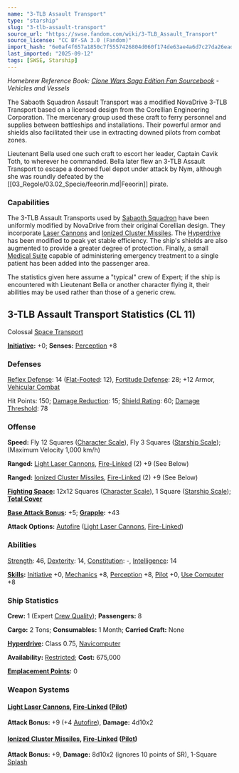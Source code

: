 ```yaml
---
name: "3-TLB Assault Transport"
type: "starship"
slug: "3-tlb-assault-transport"
source_url: "https://swse.fandom.com/wiki/3-TLB_Assault_Transport"
source_license: "CC BY-SA 3.0 (Fandom)"
import_hash: "6e0af4f657a1850c7f5557426804d060f174de63ae4a6d7c27da26ead7ab3966"
last_imported: "2025-09-12"
tags: [SWSE, Starship]
---
```

*Homebrew Reference Book: [Clone Wars Saga Edition Fan Sourcebook](https://swse.fandom.com/wiki/Clone_Wars_Saga_Edition_Fan_Sourcebook) - Vehicles and Vessels*

The Sabaoth Squadron Assault Transport was a modified NovaDrive 3-TLB Transport based on a licensed design from the Corellian Engineering Corporation. The mercenary group used these craft to ferry personnel and supplies between battleships and installations. Their powerful armor and shields also facilitated their use in extracting downed pilots from combat zones.

Lieutenant Bella used one such craft to escort her leader, Captain Cavik Toth, to wherever he commanded. Bella later flew an 3-TLB Assault Transport to escape a doomed fuel depot under attack by Nym, although she was roundly defeated by the [[03_Regole/03.02_Specie/feeorin.md|Feeorin]] pirate.

### Capabilities
The 3-TLB Assault Transports used by [Sabaoth Squadron](https://swse.fandom.com/wiki/Sabaoth_Squadron) have been uniformly modified by NovaDrive from their original Corellian design. They incorporate [Laser Cannons](https://swse.fandom.com/wiki/Laser_Cannons) and [Ionized Cluster Missiles](https://swse.fandom.com/wiki/Ionized_Cluster_Missiles). The [Hyperdrive](https://swse.fandom.com/wiki/Hyperdrive) has been modified to peak yet stable efficiency. The ship's shields are also augmented to provide a greater degree of protection. Finally, a small [Medical Suite](https://swse.fandom.com/wiki/Medical_Suite) capable of administering emergency treatment to a single patient has been added into the passenger area.

The statistics given here assume a "typical" crew of Expert; if the ship is encountered with Lieutenant Bella or another character flying it, their abilities may be used rather than those of a generic crew.

## 3-TLB Assault Transport Statistics (CL 11)
Colossal [Space Transport](https://swse.fandom.com/wiki/Space_Transport)

**[Initiative](https://swse.fandom.com/wiki/Initiative):** +0; **Senses:** [Perception](https://swse.fandom.com/wiki/Perception) +8
### Defenses
[Reflex Defense](https://swse.fandom.com/wiki/Reflex_Defense_(Vehicles)): 14 ([Flat-Footed](https://swse.fandom.com/wiki/Flat-Footed): 12), [Fortitude Defense](https://swse.fandom.com/wiki/Fortitude_Defense_(Vehicles)): 28; +12 Armor, [Vehicular Combat](https://swse.fandom.com/wiki/Vehicular_Combat)

Hit Points: 150; [Damage Reduction](https://swse.fandom.com/wiki/Damage_Reduction): 15; [Shield Rating](https://swse.fandom.com/wiki/Shield_Rating): 60; [Damage Threshold](https://swse.fandom.com/wiki/Damage_Threshold_(Vehicles)): 78
### Offense
**Speed:** Fly 12 Squares ([Character Scale](https://swse.fandom.com/wiki/Character_Scale)), Fly 3 Squares ([Starship Scale](https://swse.fandom.com/wiki/Starship_Scale)); (Maximum Velocity 1,000 km/h)

**Ranged:** [Light Laser Cannons](https://swse.fandom.com/wiki/Light_Laser_Cannons), [Fire-Linked](https://swse.fandom.com/wiki/Fire-Linked) (2) +9 (See Below)

**Ranged:** [Ionized Cluster Missiles](https://swse.fandom.com/wiki/Ionized_Cluster_Missiles), [Fire-Linked](https://swse.fandom.com/wiki/Fire-Linked) (2) +9 (See Below)

**[Fighting Space](https://swse.fandom.com/wiki/Fighting_Space):** 12x12 Squares ([Character Scale](https://swse.fandom.com/wiki/Character_Scale)), 1 Square ([Starship Scale](https://swse.fandom.com/wiki/Starship_Scale)); **[Total Cover](https://swse.fandom.com/wiki/Total_Cover)**

**[Base Attack Bonus](https://swse.fandom.com/wiki/Base_Attack_Bonus):** +5; **[Grapple](https://swse.fandom.com/wiki/Grapple):** +43

**Attack Options:** [Autofire](https://swse.fandom.com/wiki/Autofire_(Vehicle_Combat)) ([Light Laser Cannons](https://swse.fandom.com/wiki/Light_Laser_Cannons), [Fire-Linked](https://swse.fandom.com/wiki/Fire-Linked))
### Abilities
[Strength](https://swse.fandom.com/wiki/Strength): 46, [Dexterity](https://swse.fandom.com/wiki/Dexterity): 14, [Constitution](https://swse.fandom.com/wiki/Constitution): -, [Intelligence](https://swse.fandom.com/wiki/Intelligence): 14

**[Skills](https://swse.fandom.com/wiki/Skills):** [Initiative](https://swse.fandom.com/wiki/Initiative) +0, [Mechanics](https://swse.fandom.com/wiki/Mechanics) +8, [Perception](https://swse.fandom.com/wiki/Perception) +8, [Pilot](https://swse.fandom.com/wiki/Pilot) +0, [Use Computer](https://swse.fandom.com/wiki/Use_Computer) +8
### Ship Statistics
**Crew:** 1 (Expert [Crew Quality](https://swse.fandom.com/wiki/Crew_Quality)); **Passengers:** 8

**Cargo:** 2 Tons; **Consumables:** 1 Month; **Carried Craft:** None

**[Hyperdrive](https://swse.fandom.com/wiki/Hyperdrive):** Class 0.75, [Navicomputer](https://swse.fandom.com/wiki/Navicomputer)

**Availability:** [Restricted](https://swse.fandom.com/wiki/Restricted); **Cost:** 675,000

**[Emplacement Points](https://swse.fandom.com/wiki/Emplacement_Points):** 0
### Weapon Systems
#### **[Light Laser Cannons](https://swse.fandom.com/wiki/Light_Laser_Cannons), [Fire-Linked](https://swse.fandom.com/wiki/Fire-Linked) ([Pilot](https://swse.fandom.com/wiki/Pilot_(Vehicle_Combat)))**
**Attack Bonus:** +9 (+4 [Autofire](https://swse.fandom.com/wiki/Autofire_(Vehicle_Combat))), **Damage:** 4d10x2
#### **[Ionized Cluster Missiles](https://swse.fandom.com/wiki/Ionized_Cluster_Missiles), [Fire-Linked](https://swse.fandom.com/wiki/Fire-Linked) ([Pilot](https://swse.fandom.com/wiki/Pilot_(Vehicle_Combat)))**
**Attack Bonus:** +9, **Damage:** 8d10x2 (ignores 10 points of SR), 1-Square [Splash](https://swse.fandom.com/wiki/Splash)